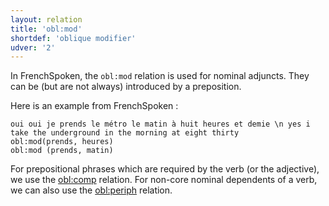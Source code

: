 ```yaml
---
layout: relation
title: 'obl:mod'
shortdef: 'oblique modifier'
udver: '2'
---
```


In FrenchSpoken, the `obl:mod` relation is used for nominal adjuncts. They can be (but are not always) introduced by a preposition.

Here is an example from FrenchSpoken :

~~~ sdparse
oui oui je prends le métro le matin à huit heures et demie \n yes i take the underground in the morning at eight thirty
obl:mod(prends, heures)
obl:mod (prends, matin)
~~~

For prepositional phrases which are required by the verb (or the adjective), we use the [obl:comp]() relation.
For non-core nominal dependents of a verb, we can also use the [obl:periph]() relation.
